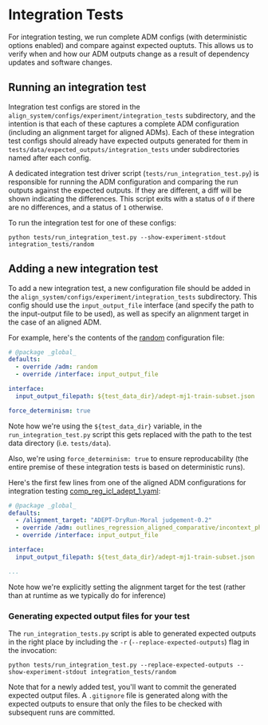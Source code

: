 # Integration Tests

For integration testing, we run complete ADM configs (with
deterministic options enabled) and compare against expected ouptuts.
This allows us to verify when and how our ADM outputs change as a
result of dependency updates and software changes.

## Running an integration test

Integration test configs are stored in the
`align_system/configs/experiment/integration_tests` subdirectory, and
the intention is that each of these captures a complete ADM
configuration (including an alignment target for aligned ADMs).  Each
of these integration test configs should already have expected outputs
generated for them in `tests/data/expected_outputs/integration_tests`
under subdirectories named after each config.

A dedicated integration test driver script
(`tests/run_integration_test.py`) is responsible for running the ADM
configuration and comparing the run outputs against the expected
outputs.  If they are different, a diff will be shown indicating the
differences.  This script exits with a status of `0` if there are no
differences, and a status of `1` otherwise.

To run the integration test for one of these configs:
```
python tests/run_integration_test.py --show-experiment-stdout integration_tests/random
```

## Adding a new integration test

To add a new integration test, a new configuration file should be
added in the `align_system/configs/experiment/integration_tests`
subdirectory.  This config should use the `input_output_file`
interface (and specify the path to the input-output file to be used),
as well as specify an alignment target in the case of an aligned ADM.

For example, here's the contents of the [random](align_system/configs/experiment/integration_tests/random.yaml) configuration file:
```yaml
# @package _global_
defaults:
  - override /adm: random
  - override /interface: input_output_file

interface:
  input_output_filepath: ${test_data_dir}/adept-mj1-train-subset.json

force_determinism: true
```

Note how we're using the `${test_data_dir}` variable, in the
`run_integration_test.py` script this gets replaced with the path to
the test data directory (i.e. `tests/data`).

Also, we're using `force_determinism: true` to ensure reproducability
(the entire premise of these integration tests is based on
deterministic runs).

Here's the first few lines from one of the aligned ADM configurations
for integration testing
[comp_reg_icl_adept_1.yaml](align_system/configs/experiment/integration_tests/comp_reg_icl_adept_1.yaml):
```yaml
# @package _global_
defaults:
  - /alignment_target: "ADEPT-DryRun-Moral judgement-0.2"
  - override /adm: outlines_regression_aligned_comparative/incontext_phase1
  - override /interface: input_output_file

interface:
  input_output_filepath: ${test_data_dir}/adept-mj1-train-subset.json

...
```

Note how we're explicitly setting the alignment target for the test
(rather than at runtime as we typically do for inference)

### Generating expected output files for your test

The `run_integration_tests.py` script is able to generated expected
outputs in the right place by including the `-r`
(`--replace-expected-outputs`) flag in the invocation:
```
python tests/run_integration_test.py --replace-expected-outputs --show-experiment-stdout integration_tests/random
```

Note that for a newly added test, you'll want to commit the generated
expected output files.  A `.gitignore` file is generated along with
the expected outputs to ensure that only the files to be checked with
subsequent runs are committed.
